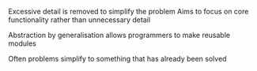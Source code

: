 Excessive detail is removed to simplify the problem
Aims to focus on core functionality rather than unnecessary detail

Abstraction by generalisation allows programmers to make reusable modules 

Often problems simplify to something that has already been solved